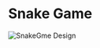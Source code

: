 # Snake Game
![SnakeGme Design](https://user-images.githubusercontent.com/12761977/112430316-f795cb00-8d63-11eb-8342-64e8c59129bb.jpeg)
